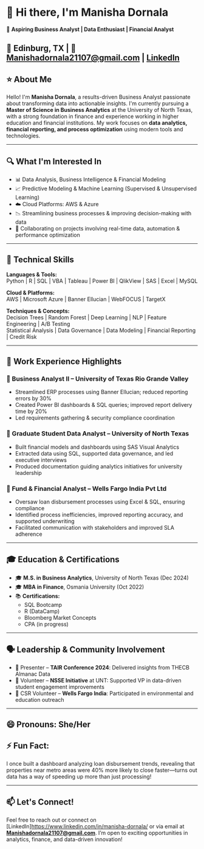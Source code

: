 # 👋 Hi there, I'm Manisha Dornala

🎯 **Aspiring Business Analyst | Data Enthusiast | Financial Analyst**

📍 Edinburg, TX | 📧 Manishadornala21107@gmail.com | [LinkedIn](https://www.linkedin.com/in/manisha-dornala/) 
---

## ⭐ About Me

Hello! I'm **Manisha Dornala**, a results-driven Business Analyst passionate about transforming data into actionable insights. I'm currently pursuing a **Master of Science in Business Analytics** at the University of North Texas, with a strong foundation in finance and experience working in higher education and financial institutions. My work focuses on **data analytics, financial reporting, and process optimization** using modern tools and technologies.

---

## 🔍 What I'm Interested In

- 📊 Data Analysis, Business Intelligence & Financial Modeling  
- 📈 Predictive Modeling & Machine Learning (Supervised & Unsupervised Learning)  
- ☁️ Cloud Platforms: AWS & Azure  
- 📉 Streamlining business processes & improving decision-making with data  
- 🤝 Collaborating on projects involving real-time data, automation & performance optimization

---

## 🔧 Technical Skills

**Languages & Tools:**  
Python | R | SQL | VBA | Tableau | Power BI | QlikView | SAS | Excel | MySQL

**Cloud & Platforms:**  
AWS | Microsoft Azure | Banner Ellucian | WebFOCUS | TargetX

**Techniques & Concepts:**  
Decision Trees | Random Forest | Deep Learning | NLP | Feature Engineering | A/B Testing  
Statistical Analysis | Data Governance | Data Modeling | Financial Reporting | Credit Risk

---

## 💼 Work Experience Highlights

### 🔹 Business Analyst II – University of Texas Rio Grande Valley  
- Streamlined ERP processes using Banner Ellucian; reduced reporting errors by 30%  
- Created Power BI dashboards & SQL queries; improved report delivery time by 20%  
- Led requirements gathering & security compliance coordination

### 🔹 Graduate Student Data Analyst – University of North Texas  
- Built financial models and dashboards using SAS Visual Analytics  
- Extracted data using SQL, supported data governance, and led executive interviews  
- Produced documentation guiding analytics initiatives for university leadership

### 🔹 Fund & Financial Analyst – Wells Fargo India Pvt Ltd  
- Oversaw loan disbursement processes using Excel & SQL, ensuring compliance  
- Identified process inefficiencies, improved reporting accuracy, and supported underwriting  
- Facilitated communication with stakeholders and improved SLA adherence

---

## 🎓 Education & Certifications

- 🎓 **M.S. in Business Analytics**, University of North Texas (Dec 2024)  
- 🎓 **MBA in Finance**, Osmania University (Oct 2022)  
- 📚 **Certifications:**  
  - SQL Bootcamp  
  - R (DataCamp)  
  - Bloomberg Market Concepts  
  - CPA (in progress)

---

## 🗣️ Leadership & Community Involvement

- 📢 Presenter – **TAIR Conference 2024**: Delivered insights from THECB Almanac Data  
- 👥 Volunteer – **NSSE Initiative** at UNT: Supported VP in data-driven student engagement improvements  
- 🌱 CSR Volunteer – **Wells Fargo India**: Participated in environmental and education outreach

---

## 😄 Pronouns: She/Her  
## ⚡ Fun Fact:  
I once built a dashboard analyzing loan disbursement trends, revealing that properties near metro areas were 40% more likely to close faster—turns out data has a way of speeding up more than just processing!

---

## 📫 Let's Connect!

Feel free to reach out or connect on [LinkedIn]https://www.linkedin.com/in/manisha-dornala/ or via email at **Manishadornala21107@gmail.com**. I’m open to exciting opportunities in analytics, finance, and data-driven innovation!

